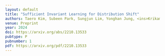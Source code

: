 ```yaml
---
layout: default
title: "Sufficient Invariant Learning for Distribution Shift"
authors: Taero Kim, Subeen Park, Sungjun Lim, Yonghan Jung, <ins>Krikamol Muandet</ins>, Kyungwoo Song
venue: Preprint
year: 2024
doi: https://arxiv.org/abs/2210.13533
pubtype: P
pubnumber: 1
pdf: https://arxiv.org/pdf/2210.13533
---
```

